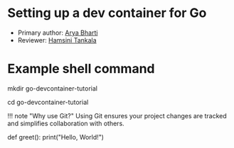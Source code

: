 # Setting up a dev container for Go 

* Primary author: [Arya Bharti](https://github.com/abharti-cmd)
* Reviewer: [Hamsini Tankala](https://github.com/htankala)


# Example shell command
mkdir go-devcontainer-tutorial

cd go-devcontainer-tutorial

!!! note "Why use Git?"
    Using Git ensures your project changes are tracked and simplifies collaboration with others.

def greet():
    print("Hello, World!")
